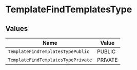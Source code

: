 # TemplateFindTemplatesType


## Values

| Name                               | Value                              |
| ---------------------------------- | ---------------------------------- |
| `TemplateFindTemplatesTypePublic`  | PUBLIC                             |
| `TemplateFindTemplatesTypePrivate` | PRIVATE                            |